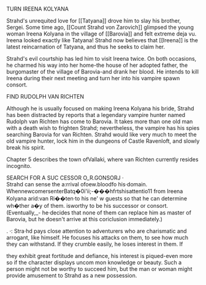 TURN IREENA KOLYANA

Strahd's unrequited love for [[Tatyana]] drove him to slay his brother, Sergei. Some time ago, [[Count Strahd von Zarovich]] glimpsed the young woman Ireena Kolyana in the village of [[Barovia]] and felt extreme deja vu. Ireena looked exactly like Tatyana! Strahd now believes that [[Ireena]] is the latest reincarnation of Tatyana, and thus he seeks to claim her.

Strahd's evil courtship has led him to visit Ireena twice. On both occasions, he charmed his way into her home-the house of her adopted father, the burgomaster of the village of Barovia-and drank her blood. He intends to kill Ireena during their next meeting and turn her into his vampire spawn consort.

FIND RUDOLPH VAN RICHTEN

Although he is usually focused on making Ireena Kolyana his bride, Strahd has been distracted by reports that a legendary vampire hunter named Rudolph van Richten has come to Barovia. It takes more than one old man with a death wish to frighten Strahd; nevertheless, the vampire has his spies searching Barovia for van Richten. Strahd would like very much to meet the old vampire hunter, lock him in the dungeons of Castle Ravenloft, and slowly break his spirit.

Chapter 5 describes the town ofVallaki, where van Richten currently resides incognito.

SEARCH FOR A SUC CESSOR O_R.GONSORJ ·  
Strahd can sense the a:rrival ofoew.bloodfo his·domain. WhennewcomersenterBatq�0i'ii;-���hfrtshisattentio11 from Ireena Kolyana arid:van Ri��ten·to his ne' w guests so that he can determine wh�ther a�y of them. isworthy to be his successor or consort. (Eventually,_- he·decides that none of them can replace him as master of Barovia, but he doesn't arrive at this coriclusion immediately.)

. ·: Stra·hd pays close attention to adventurers who are charismatic and arrogant, like himself. He focuses his attacks on them, to see how much they can withstand. If they crumble easily, he loses interest in them. If

they exhibit great fortitude and defiance, his interest is piqued-even more so if the character displays uncom­ mon knowledge or beauty. Such a person might not be worthy to succeed him, but the man or woman might provide amusement to Strahd as a new possession.


